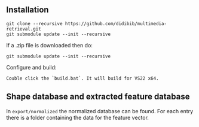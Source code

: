## Installation
    git clone --recursive https://github.com/didibib/multimedia-retrieval.git
    git submodule update --init --recursive

If a .zip file is downloaded then do:
    
    git submodule update --init --recursive    

Configure and build:

    Couble click the `build.bat`. It will build for VS22 x64.
    
## Shape database and extracted feature database

In `export/normalized` the normalized database can be found. For each entry there is a folder containing the data for the feature vector.
